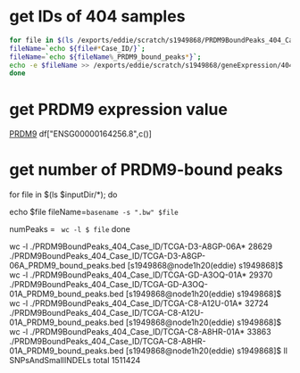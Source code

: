# get IDs of 404 samples
```bash
for file in $(ls /exports/eddie/scratch/s1949868/PRDM9BoundPeaks_404_Case_ID/*); do
fileName=`echo ${file#*Case_ID/}`;
fileName=`echo ${fileName%_PRDM9_bound_peaks*}`;
echo -e $fileName >> /exports/eddie/scratch/s1949868/geneExpression/404Samples_CaseID.txt
done
```
# get PRDM9 expression value 
[PRDM9](https://www.ensembl.org/Homo_sapiens/Gene/Summary?g=ENSG00000164256;r=5:23443586-23528093)
df["ENSG00000164256.8",c()]
# get number of PRDM9-bound peaks
for file in $(ls $inputDir/*); do

echo $file
                fileName=`basename -s ".bw" $file`


numPeaks = ` wc -l $ file`
done

wc -l ./PRDM9BoundPeaks_404_Case_ID/TCGA-D3-A8GP-06A*
28629 ./PRDM9BoundPeaks_404_Case_ID/TCGA-D3-A8GP-06A_PRDM9_bound_peaks.bed
[s1949868@node1h20(eddie) s1949868]$ wc -l ./PRDM9BoundPeaks_404_Case_ID/TCGA-GD-A3OQ-01A*
29370 ./PRDM9BoundPeaks_404_Case_ID/TCGA-GD-A3OQ-01A_PRDM9_bound_peaks.bed
[s1949868@node1h20(eddie) s1949868]$ wc -l ./PRDM9BoundPeaks_404_Case_ID/TCGA-C8-A12U-01A*
32724 ./PRDM9BoundPeaks_404_Case_ID/TCGA-C8-A12U-01A_PRDM9_bound_peaks.bed
[s1949868@node1h20(eddie) s1949868]$ wc -l ./PRDM9BoundPeaks_404_Case_ID/TCGA-C8-A8HR-01A*
33863 ./PRDM9BoundPeaks_404_Case_ID/TCGA-C8-A8HR-01A_PRDM9_bound_peaks.bed
[s1949868@node1h20(eddie) s1949868]$ ll SNPsAndSmallINDELs
total 1511424

<!--stackedit_data:
eyJoaXN0b3J5IjpbLTg3NDI4Mjk3NCw1MTUwMTgzNTUsLTc4Mz
M2OTM1NSwtMjM5MTI5MTcyXX0=
-->